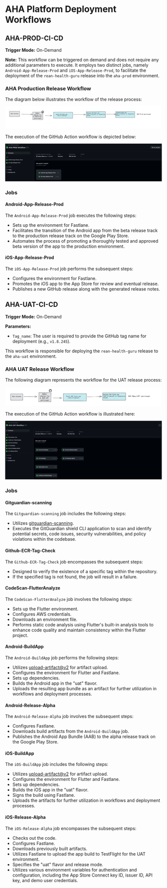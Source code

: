 # AHA Platform Deployment Workflows

## AHA-PROD-CI-CD

**Trigger Mode:** On-Demand

**Note:** This workflow can be triggered on demand and does not require any additional parameters to execute. It employs two distinct jobs, namely `Android-App-Release-Prod` and `iOS-App-Release-Prod`, to facilitate the deployment of the `rean-health-guru` release into the `aha-prod` environment.

### AHA Production Release Workflow

The diagram below illustrates the workflow of the release process:

![AHA Production Workflow](https://github.com/REAN-Foundation/rean-health-guru-app/blob/develop/res/images/release_docs_images/aha_prod_workflow.png?raw=true)

The execution of the GitHub Action workflow is depicted below:

![AHA Production GitHub Workflow](https://github.com/REAN-Foundation/rean-health-guru-app/blob/develop/res/images/release_docs_images/aha_prod_githubjob.png?raw=true)

### Jobs

#### Android-App-Release-Prod

The `Android-App-Release-Prod` job executes the following steps:

- Sets up the environment for Fastlane.
- Facilitates the transition of the Android app from the beta release track to the production release track on the Google Play Store.
- Automates the process of promoting a thoroughly tested and approved beta version of the app to the production environment.

#### iOS-App-Release-Prod

The `iOS-App-Release-Prod` job performs the subsequent steps:

- Configures the environment for Fastlane.
- Promotes the iOS app to the App Store for review and eventual release.
- Publishes a new GitHub release along with the generated release notes.

## AHA-UAT-CI-CD

**Trigger Mode:** On-Demand

**Parameters:**

- `Tag_name`: The user is required to provide the GitHub tag name for deployment (e.g., `v1.8.245`).

This workflow is responsible for deploying the `rean-health-guru` release to the `aha-uat` environment.

### AHA UAT Release Workflow

The following diagram represents the workflow for the UAT release process:

![AHA UAT Workflow](https://github.com/REAN-Foundation/rean-health-guru-app/blob/develop/res/images/release_docs_images/aha_uat_workflow.png?raw=true)

The execution of the GitHub Action workflow is illustrated here:

![AHA UAT GitHub Workflow](https://github.com/REAN-Foundation/rean-health-guru-app/blob/develop/res/images/release_docs_images/aha_uat_githubjob.png?raw=true)

### Jobs

#### Gitguardian-scanning

The `Gitguardian-scanning` job includes the following steps:

- Utilizes [gitguardian-scanning](https://github.com/GitGuardian/ggshield-action).
- Executes the GitGuardian shield CLI application to scan and identify potential secrets, code issues, security vulnerabilities, and policy violations within the codebase.

#### Github-ECR-Tag-Check

The `Github-ECR-Tag-Check` job encompasses the subsequent steps:

- Designed to verify the existence of a specific tag within the repository.
- If the specified tag is not found, the job will result in a failure.

#### CodeScan-FlutterAnalyze

The `CodeScan-FlutterAnalyze` job involves the following steps:

- Sets up the Flutter environment.
- Configures AWS credentials.
- Downloads an environment file.
- Performs static code analysis using Flutter's built-in analysis tools to enhance code quality and maintain consistency within the Flutter project.

#### Android-BuildApp

The `Android-BuildApp` job performs the following steps:

- Utilizes [upload-artifact@v2](https://github.com/marketplace/actions/upload-a-build-artifact) for artifact upload.
- Configures the environment for Flutter and Fastlane.
- Sets up dependencies.
- Builds the Android app in the "uat" flavor.
- Uploads the resulting app bundle as an artifact for further utilization in workflows and deployment processes.

#### Android-Release-Alpha

The `Android-Release-Alpha` job involves the subsequent steps:

- Configures Fastlane.
- Downloads build artifacts from the `Android-BuildApp` job.
- Publishes the Android App Bundle (AAB) to the alpha release track on the Google Play Store.

#### iOS-BuildApp

The `iOS-BuildApp` job includes the following steps:

- Utilizes [upload-artifact@v2](https://github.com/marketplace/actions/upload-a-build-artifact) for artifact upload.
- Configures the environment for Flutter and Fastlane.
- Sets up dependencies.
- Builds the iOS app in the "uat" flavor.
- Signs the build using Fastlane.
- Uploads the artifacts for further utilization in workflows and deployment processes.

#### iOS-Release-Alpha

The `iOS-Release-Alpha` job encompasses the subsequent steps:

- Checks out the code.
- Configures Fastlane.
- Downloads previously built artifacts.
- Utilizes Fastlane to upload the app build to TestFlight for the UAT environment.
- Specifies the "uat" flavor and release mode.
- Utilizes various environment variables for authentication and configuration, including the App Store Connect key ID, issuer ID, API key, and demo user credentials.
